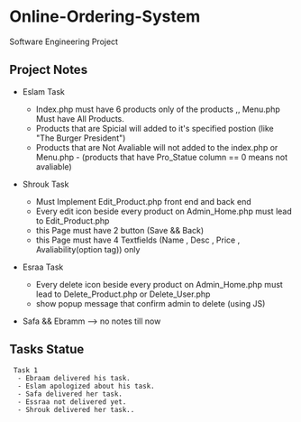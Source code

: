 # Online-Ordering-System
Software Engineering Project

## Project  Notes 
  
  - Eslam Task 
      - Index.php must have 6 products only of the products ,, Menu.php Must have All Products. 
      - Products that are Spicial will added to it's specified postion (like "The Burger President") 
      - Products that are Not Avaliable will not added to the index.php or Menu.php 
              - (products that have Pro_Statue column == 0 means not avaliable)
                      
  - Shrouk Task  
     - Must Implement Edit_Product.php front end and back end 
     - Every edit icon beside every product on Admin_Home.php must lead to Edit_Product.php 
     - this Page must have 2 button (Save && Back)
     - this Page must have 4 Textfields (Name ,  Desc , Price , Avaliability(option tag)) only 
               
  - Esraa Task 
     - Every delete icon beside every product on Admin_Home.php must lead to Delete_Product.php or Delete_User.php
     - show popup message that confirm admin to delete (using JS)
            
  - Safa && Ebramm --> no notes till now
  
  ## Tasks Statue
  
     Task 1
      - Ebraam delivered his task.
      - Eslam apologized about his task.
      - Safa delivered her task.
      - Essraa not delivered yet.
      - Shrouk delivered her task..
               
               

